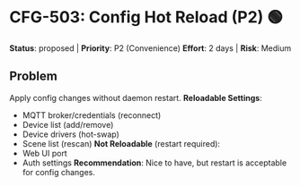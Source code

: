 # CFG-503: Config Hot Reload (P2) 🟢

**Status**: proposed | **Priority**: P2 (Convenience)
**Effort**: 2 days | **Risk**: Medium

## Problem

Apply config changes without daemon restart.
**Reloadable Settings**:

- MQTT broker/credentials (reconnect)
- Device list (add/remove)
- Device drivers (hot-swap)
- Scene list (rescan)
  **Not Reloadable** (restart required):
- Web UI port
- Auth settings
  **Recommendation**: Nice to have, but restart is acceptable for config changes.

